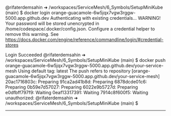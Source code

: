 @rifaterdemsahin ➜ /workspaces/ServiceMesh/6_Symbols/SetupMiniKube (main) $ docker login orange-guacamole-6w5jqx7vgw3rggw-5000.app.github.dev
Authenticating with existing credentials...
WARNING! Your password will be stored unencrypted in /home/codespace/.docker/config.json.
Configure a credential helper to remove this warning. See
https://docs.docker.com/engine/reference/commandline/login/#credential-stores

Login Succeeded
@rifaterdemsahin ➜ /workspaces/ServiceMesh/6_Symbols/SetupMiniKube (main) $ docker push orange-guacamole-6w5jqx7vgw3rggw-5000.app.github.dev/your-service-mesh
Using default tag: latest
The push refers to repository [orange-guacamole-6w5jqx7vgw3rggw-5000.app.github.dev/your-service-mesh]
20ac1716803c: Preparing 
91ca2ad41b8d: Preparing 
6878dcde01c6: Preparing 
0b59e7d57027: Preparing 
6022e9b5727d: Preparing 
e0dfbff797f9: Waiting 
0eaf13317391: Waiting 
7914c8f600f5: Waiting 
unauthorized: 
@rifaterdemsahin ➜ /workspaces/ServiceMesh/6_Symbols/SetupMiniKube (main) $ 

---